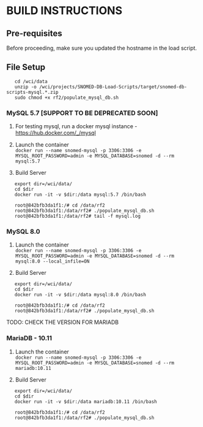 # BUILD INSTRUCTIONS
## Pre-requisites
Before proceeding, make sure you updated the hostname in the load script.

## File Setup
```
   cd /wci/data
   unzip -o /wci/projects/SNOMED-DB-Load-Scripts/target/snomed-db-scripts-mysql.*.zip
   sudo chmod +x rf2/populate_mysql_db.sh
```

### MySQL 5.7 [SUPPORT TO BE DEPRECATED SOON]
1. For testing mysql, run a docker mysql instance - https://hub.docker.com/_/mysql


2. Launch the container </br>
`docker run --name snomed-mysql -p 3306:3306 -e MYSQL_ROOT_PASSWORD=admin -e MYSQL_DATABASE=snomed -d --rm mysql:5.7`


3. Build Server

```
   export dir=/wci/data/
   cd $dir
   docker run -it -v $dir:/data mysql:5.7 /bin/bash
   
   root@842bfb3da1f1:/# cd /data/rf2
   root@842bfb3da1f1:/data/rf2# ./populate_mysql_db.sh
   root@842bfb3da1f1:/data/rf2# tail -f mysql.log

```

### MySQL 8.0

1. Launch the container </br>
`docker run --name snomed-mysql -p 3306:3306 -e MYSQL_ROOT_PASSWORD=admin -e MYSQL_DATABASE=snomed -d --rm mysql:8.0 --local_infile=ON`


2. Build Server
```
   export dir=/wci/data/
   cd $dir
   docker run -it -v $dir:/data mysql:8.0 /bin/bash
   
   root@842bfb3da1f1:/# cd /data/rf2
   root@842bfb3da1f1:/data/rf2# ./populate_mysql_db.sh
```

TODO: CHECK THE VERSION FOR MARIADB
### MariaDB - 10.11 
1. Launch the container </br>
`docker run --name snomed-mysql -p 3306:3306 -e MYSQL_ROOT_PASSWORD=admin -e MYSQL_DATABASE=snomed -d --rm mariadb:10.11`


2. Build Server
```
   export dir=/wci/data/
   cd $dir
   docker run -it -v $dir:/data mariadb:10.11 /bin/bash
   
   root@842bfb3da1f1:/# cd /data/rf2
   root@842bfb3da1f1:/data/rf2# ./populate_mysql_db.sh
```